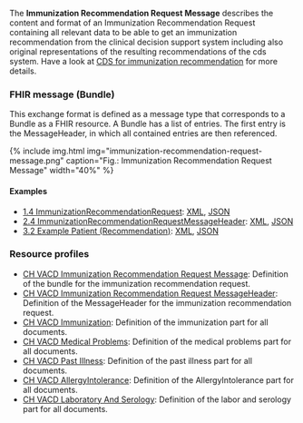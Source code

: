 The **Immunization Recommendation Request Message** describes the content and format of an Immunization Recommendation Request containing all relevant data to be able to get an immunization recommendation from the clinical decision support system including also original representations of the resulting recommendations of the cds system.
Have a look at [CDS for immunization recommendation](CDS-immunization-recommendation.html) for more details.


### FHIR message (Bundle)
This exchange format is defined as a message type that corresponds to a Bundle as a FHIR resource. 
A Bundle has a list of entries. The first entry is the MessageHeader, in which all contained entries are then referenced.

{% include img.html img="immunization-recommendation-request-message.png" caption="Fig.: Immunization Recommendation Request Message" width="40%" %}



#### Examples
* [1.4 ImmunizationRecommendationRequest](Bundle-1-4-ImmunizationRecommendationRequest.html): [XML](Bundle-1-4-ImmunizationRecommendationRequest.xml), [JSON](Bundle-1-4-ImmunizationRecommendationRequest.json)
* [2.4 ImmunizationRecommendationRequestMessageHeader](MessageHeader-2-4-ImmunizationRecommendationRequestMessageHeader.html): [XML](MessageHeader-2-4-ImmunizationRecommendationRequestMessageHeader.xml), [JSON](MessageHeader-2-4-ImmunizationRecommendationRequestMessageHeader.json)
* [3.2 Example Patient (Recommendation)](Patient-3-2-Patient.html): [XML](Patient-3-2-Patient.xml), [JSON](Patient-3-2-Patient.json)

 
### Resource profiles
* [CH VACD Immunization Recommendation Request Message](StructureDefinition-ch-vacd-recommendation-request-message.html): Definition of the bundle for the immunization recommendation request.
* [CH VACD Immunization Recommendation Request MessageHeader](StructureDefinition-ch-vacd-recommendation-request-messageheader.html): Definition of the MessageHeader for the immunization recommendation request.
* [CH VACD Immunization](StructureDefinition-ch-vacd-immunization.html): Definition of the immunization part for all documents.
* [CH VACD Medical Problems](StructureDefinition-ch-vacd-medical-problems.html): Definition of the medical problems part for all documents.
* [CH VACD Past Illness](StructureDefinition-ch-vacd-pastillnesses.html): Definition of the past illness part for all documents.
* [CH VACD AllergyIntolerance](StructureDefinition-ch-vacd-allergyintolerances.html): Definition of the AllergyIntolerance part for all documents.
* [CH VACD Laboratory And Serology](StructureDefinition-ch-vacd-laboratory-serology.html): Definition of the labor and serology part for all documents.
